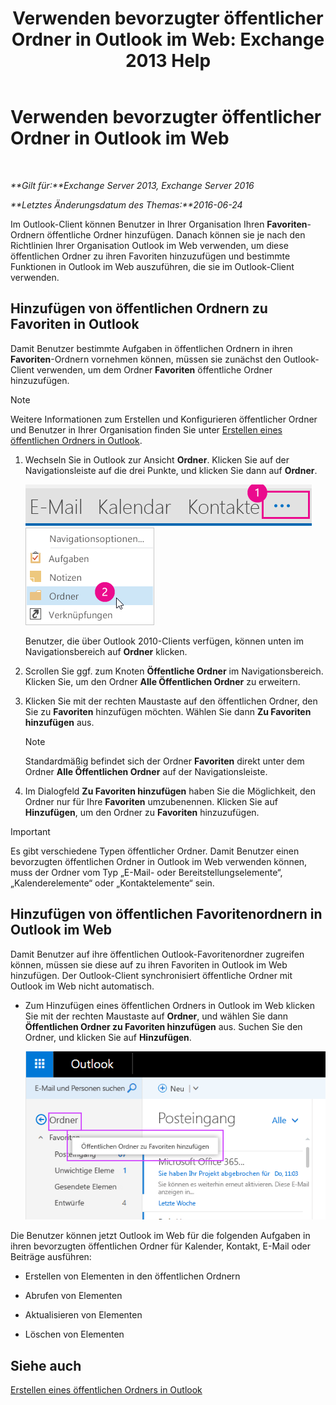 ﻿---
title: 'Verwenden bevorzugter öffentlicher Ordner in Outlook im Web: Exchange 2013 Help'
TOCTitle: Verwenden bevorzugter öffentlicher Ordner in Outlook im Web
ms:assetid: f6f1db72-4465-4eb8-b525-ac2c1fa10a69
ms:mtpsurl: https://technet.microsoft.com/de-de/library/Dn948177(v=EXCHG.150)
ms:contentKeyID: 65207670
ms.date: 04/24/2018
mtps_version: v=EXCHG.150
ms.translationtype: HT
---

# Verwenden bevorzugter öffentlicher Ordner in Outlook im Web

 

_**Gilt für:**Exchange Server 2013, Exchange Server 2016_

_**Letztes Änderungsdatum des Themas:**2016-06-24_

Im Outlook-Client können Benutzer in Ihrer Organisation Ihren **Favoriten**-Ordnern öffentliche Ordner hinzufügen. Danach können sie je nach den Richtlinien Ihrer Organisation Outlook im Web verwenden, um diese öffentlichen Ordner zu ihren Favoriten hinzuzufügen und bestimmte Funktionen in Outlook im Web auszuführen, die sie im Outlook-Client verwenden.

## Hinzufügen von öffentlichen Ordnern zu Favoriten in Outlook

Damit Benutzer bestimmte Aufgaben in öffentlichen Ordnern in ihren **Favoriten**-Ordnern vornehmen können, müssen sie zunächst den Outlook-Client verwenden, um dem Ordner **Favoriten** öffentliche Ordner hinzuzufügen.


> [!NOTE]
> Weitere Informationen zum Erstellen und Konfigurieren öffentlicher Ordner und Benutzer in Ihrer Organisation finden Sie unter <A href="https://support.office.com/en-us/article/create-a-public-folder-in-outlook-d5981360-28d3-4c8f-a373-c98ae570420a?ui=en-us%26rs=en-us%26ad=us">Erstellen eines öffentlichen Ordners in Outlook</A>.



1.  Wechseln Sie in Outlook zur Ansicht **Ordner**. Klicken Sie auf der Navigationsleiste auf die drei Punkte, und klicken Sie dann auf **Ordner**.
    
    ![Auslassungszeichen in der Outlook 2013-Navigationsleiste](images/Dn948177.7a949ccd-f0e0-4d20-aa4d-f97ae5c6fdff(EXCHG.150).png "Auslassungszeichen in der Outlook 2013-Navigationsleiste")  
    ![Outlook 2013-Navigationsleistenmenü zum Zugriff auf Ordner](images/Dn948177.aaedd8fa-8a30-4e96-b4de-9625cd62e2b9(EXCHG.150).png "Outlook 2013-Navigationsleistenmenü zum Zugriff auf Ordner")  
    
    Benutzer, die über Outlook 2010-Clients verfügen, können unten im Navigationsbereich auf **Ordner** klicken.

2.  Scrollen Sie ggf. zum Knoten **Öffentliche Ordner** im Navigationsbereich. Klicken Sie, um den Ordner **Alle Öffentlichen Ordner** zu erweitern.

3.  Klicken Sie mit der rechten Maustaste auf den öffentlichen Ordner, den Sie zu **Favoriten** hinzufügen möchten. Wählen Sie dann **Zu Favoriten hinzufügen** aus.
    

    > [!NOTE]
    > Standardmäßig befindet sich der Ordner <STRONG>Favoriten</STRONG> direkt unter dem Ordner <STRONG>Alle Öffentlichen Ordner</STRONG> auf der Navigationsleiste.



4.  Im Dialogfeld **Zu Favoriten hinzufügen** haben Sie die Möglichkeit, den Ordner nur für Ihre **Favoriten** umzubenennen. Klicken Sie auf **Hinzufügen**, um den Ordner zu **Favoriten** hinzuzufügen.


> [!IMPORTANT]
> Es gibt verschiedene Typen öffentlicher Ordner. Damit Benutzer einen bevorzugten öffentlichen Ordner in Outlook im Web verwenden können, muss der Ordner vom Typ „E-Mail- oder Bereitstellungselemente“, „Kalenderelemente“ oder „Kontaktelemente“ sein.



## Hinzufügen von öffentlichen Favoritenordnern in Outlook im Web

Damit Benutzer auf ihre öffentlichen Outlook-Favoritenordner zugreifen können, müssen sie diese auf zu ihren Favoriten in Outlook im Web hinzufügen. Der Outlook-Client synchronisiert öffentliche Ordner mit Outlook im Web nicht automatisch.

  - Zum Hinzufügen eines öffentlichen Ordners in Outlook im Web klicken Sie mit der rechten Maustaste auf **Ordner**, und wählen Sie dann **Öffentlichen Ordner zu Favoriten hinzufügen** aus. Suchen Sie den Ordner, und klicken Sie auf **Hinzufügen**.
    
    ![Öffentlichen Ordner zu Favoriten hinzufügen](images/Dn948177.dc2af75b-d1c3-4024-8759-00558799d34a(EXCHG.150).png "Öffentlichen Ordner zu Favoriten hinzufügen")  

Die Benutzer können jetzt Outlook im Web für die folgenden Aufgaben in ihren bevorzugten öffentlichen Ordner für Kalender, Kontakt, E-Mail oder Beiträge ausführen:

  - Erstellen von Elementen in den öffentlichen Ordnern

  - Abrufen von Elementen

  - Aktualisieren von Elementen

  - Löschen von Elementen

## Siehe auch


[Erstellen eines öffentlichen Ordners in Outlook](https://support.office.com/en-us/article/create-a-public-folder-in-outlook-d5981360-28d3-4c8f-a373-c98ae570420a?ui=en-us%26rs=en-us%26ad=us)

